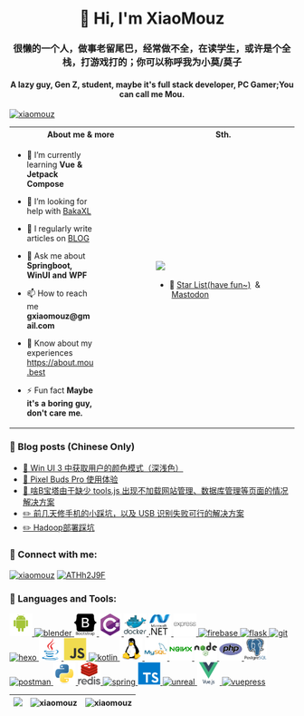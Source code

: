 <h1 align="center">👋 Hi, I'm XiaoMouz</h1>
<h3 align="center">很懒的一个人，做事老留尾巴，经常做不全，在读学生，或许是个全栈，打游戏打的；你可以称呼我为小莫/莫子</h3>
<h4 align="center">A lazy guy, Gen Z, student, maybe it's full stack developer, PC Gamer;You can call me Mou. </h4>

<p align="left"> <a href="https://twitter.com/xiaomouz" target="blank"><img src="https://img.shields.io/twitter/follow/xiaomouz?logo=twitter&style=for-the-badge" alt="xiaomouz" /></a> </p>
<table>
    <tr>
        <th>
            About me & more
        </th>
        <th>
            Sth.
            </td>
        </th>
    <tr>
        <td width="50%">
            <div style="width:60%;">
                <ul>
                    <li>
                        <p>🌱 I’m currently learning <strong>Vue &amp; Jetpack Compose</strong></p>
                    </li>
                    <li>
                        <p>🤝 I’m looking for help with <a href="https://github.com/BakaXL-Launcher/BakaXL">BakaXL</a></p>
                    </li>
                    <li>
                        <p>📝 I regularly write articles on <a href="https://mou.best/blog">BLOG</a></p>
                    </li>
                    <li>
                        <p>💬 Ask me about <strong>Springboot, WinUI and WPF</strong></p>
                    </li>
                    <li>
                        <p>📫 How to reach me <strong>gxiaomouz@gmail.com</strong></p>
                    </li>
                    <li>
                        <p>📄 Know about my experiences <a href="https://about.mou.best">https://about.mou.best</a></p>
                    </li>
                    <li>
                        <p>⚡ Fun fact <strong>Maybe it&#39;s a boring guy, don&#39;t care me.</strong></p>
                    </li>
                </ul>
            </div>
        </td>
        <td width="50%">
            <div style="width:100px"><a href="https://mou.best"><img src="https://user-images.githubusercontent.com/54032212/125687931-a207bb03-9160-42e2-b22e-713040ca8587.png" /></a></div>
          <ul>
            <li>
              <p>🌟 <a href="https://github.com/XiaoMouz?tab=stars">Star List(have fun~)</a>&nbsp; & &nbsp;<a rel="me" href="https://m.mou.best/@xiaomouz">Mastodon</a></p>
            </li>
          </ul>
        </td>
    </tr>
</table>

### 📕 Blog posts (Chinese Only)

<!-- BLOG-POST-LIST:START -->
- [🥅 Win UI 3 中获取用户的颜色模式（深浅色）](https://blog.mou.best/archives/381/)
- [📌 Pixel Buds Pro 使用体验](https://blog.mou.best/archives/360/)
- [📄 啥B宝塔由于缺少 tools.js 出现不加载网站管理、数据库管理等页面的情况解决方案](https://blog.mou.best/archives/349/)
- [✏️ 前几天修手机的小踩坑，以及 USB 识别失败可行的解决方案](https://blog.mou.best/archives/311/)
- [✏️ Hadoop部署踩坑](https://blog.mou.best/archives/301/)<!-- BLOG-POST-LIST:END -->

<h3 align="left">🔗 Connect with me:</h3>
<p align="left">
<a href="https://twitter.com/xiaomouz" target="blank"><img align="center" src="https://raw.githubusercontent.com/rahuldkjain/github-profile-readme-generator/master/src/images/icons/Social/twitter.svg" alt="xiaomouz" height="30" width="40" /></a>
<a href="https://discord.gg/ATHh2J9F" target="blank"><img align="center" src="https://raw.githubusercontent.com/rahuldkjain/github-profile-readme-generator/master/src/images/icons/Social/discord.svg" alt="ATHh2J9F" height="30" width="40" /></a>
</p>

<h3 align="left">🔷 Languages and Tools:</h3>
<p align="left"> <a href="https://developer.android.com" target="_blank" rel="noreferrer"> <img src="https://raw.githubusercontent.com/devicons/devicon/master/icons/android/android-original-wordmark.svg" alt="android" width="40" height="40"/> </a> <a href="https://www.blender.org/" target="_blank" rel="noreferrer"> <img src="https://download.blender.org/branding/community/blender_community_badge_white.svg" alt="blender" width="40" height="40"/> </a> <a href="https://getbootstrap.com" target="_blank" rel="noreferrer"> <img src="https://raw.githubusercontent.com/devicons/devicon/master/icons/bootstrap/bootstrap-plain-wordmark.svg" alt="bootstrap" width="40" height="40"/> </a> <a href="https://www.w3schools.com/cs/" target="_blank" rel="noreferrer"> <img src="https://raw.githubusercontent.com/devicons/devicon/master/icons/csharp/csharp-original.svg" alt="csharp" width="40" height="40"/> </a> <a href="https://www.docker.com/" target="_blank" rel="noreferrer"> <img src="https://raw.githubusercontent.com/devicons/devicon/master/icons/docker/docker-original-wordmark.svg" alt="docker" width="40" height="40"/> </a> <a href="https://dotnet.microsoft.com/" target="_blank" rel="noreferrer"> <img src="https://raw.githubusercontent.com/devicons/devicon/master/icons/dot-net/dot-net-original-wordmark.svg" alt="dotnet" width="40" height="40"/> </a> <a href="https://expressjs.com" target="_blank" rel="noreferrer"> <img src="https://raw.githubusercontent.com/devicons/devicon/master/icons/express/express-original-wordmark.svg" alt="express" width="40" height="40"/> </a> <a href="https://firebase.google.com/" target="_blank" rel="noreferrer"> <img src="https://www.vectorlogo.zone/logos/firebase/firebase-icon.svg" alt="firebase" width="40" height="40"/> </a> <a href="https://flask.palletsprojects.com/" target="_blank" rel="noreferrer"> <img src="https://www.vectorlogo.zone/logos/pocoo_flask/pocoo_flask-icon.svg" alt="flask" width="40" height="40"/> </a> <a href="https://git-scm.com/" target="_blank" rel="noreferrer"> <img src="https://www.vectorlogo.zone/logos/git-scm/git-scm-icon.svg" alt="git" width="40" height="40"/> </a> <a href="hexo.io/" target="_blank" rel="noreferrer"> <img src="https://www.vectorlogo.zone/logos/hexoio/hexoio-icon.svg" alt="hexo" width="40" height="40"/> </a> <a href="https://www.java.com" target="_blank" rel="noreferrer"> <img src="https://raw.githubusercontent.com/devicons/devicon/master/icons/java/java-original.svg" alt="java" width="40" height="40"/> </a> <a href="https://developer.mozilla.org/en-US/docs/Web/JavaScript" target="_blank" rel="noreferrer"> <img src="https://raw.githubusercontent.com/devicons/devicon/master/icons/javascript/javascript-original.svg" alt="javascript" width="40" height="40"/> </a> <a href="https://kotlinlang.org" target="_blank" rel="noreferrer"> <img src="https://www.vectorlogo.zone/logos/kotlinlang/kotlinlang-icon.svg" alt="kotlin" width="40" height="40"/> </a> <a href="https://www.linux.org/" target="_blank" rel="noreferrer"> <img src="https://raw.githubusercontent.com/devicons/devicon/master/icons/linux/linux-original.svg" alt="linux" width="40" height="40"/> </a> <a href="https://www.mysql.com/" target="_blank" rel="noreferrer"> <img src="https://raw.githubusercontent.com/devicons/devicon/master/icons/mysql/mysql-original-wordmark.svg" alt="mysql" width="40" height="40"/> </a> <a href="https://www.nginx.com" target="_blank" rel="noreferrer"> <img src="https://raw.githubusercontent.com/devicons/devicon/master/icons/nginx/nginx-original.svg" alt="nginx" width="40" height="40"/> </a> <a href="https://nodejs.org" target="_blank" rel="noreferrer"> <img src="https://raw.githubusercontent.com/devicons/devicon/master/icons/nodejs/nodejs-original-wordmark.svg" alt="nodejs" width="40" height="40"/> </a> <a href="https://www.php.net" target="_blank" rel="noreferrer"> <img src="https://raw.githubusercontent.com/devicons/devicon/master/icons/php/php-original.svg" alt="php" width="40" height="40"/> </a> <a href="https://www.postgresql.org" target="_blank" rel="noreferrer"> <img src="https://raw.githubusercontent.com/devicons/devicon/master/icons/postgresql/postgresql-original-wordmark.svg" alt="postgresql" width="40" height="40"/> </a> <a href="https://postman.com" target="_blank" rel="noreferrer"> <img src="https://www.vectorlogo.zone/logos/getpostman/getpostman-icon.svg" alt="postman" width="40" height="40"/> </a> <a href="https://www.python.org" target="_blank" rel="noreferrer"> <img src="https://raw.githubusercontent.com/devicons/devicon/master/icons/python/python-original.svg" alt="python" width="40" height="40"/> </a> <a href="https://redis.io" target="_blank" rel="noreferrer"> <img src="https://raw.githubusercontent.com/devicons/devicon/master/icons/redis/redis-original-wordmark.svg" alt="redis" width="40" height="40"/> </a> <a href="https://spring.io/" target="_blank" rel="noreferrer"> <img src="https://www.vectorlogo.zone/logos/springio/springio-icon.svg" alt="spring" width="40" height="40"/> </a> <a href="https://www.typescriptlang.org/" target="_blank" rel="noreferrer"> <img src="https://raw.githubusercontent.com/devicons/devicon/master/icons/typescript/typescript-original.svg" alt="typescript" width="40" height="40"/> </a> <a href="https://unrealengine.com/" target="_blank" rel="noreferrer"> <img src="https://raw.githubusercontent.com/kenangundogan/fontisto/036b7eca71aab1bef8e6a0518f7329f13ed62f6b/icons/svg/brand/unreal-engine.svg" alt="unreal" width="40" height="40"/> </a> <a href="https://vuejs.org/" target="_blank" rel="noreferrer"> <img src="https://raw.githubusercontent.com/devicons/devicon/master/icons/vuejs/vuejs-original-wordmark.svg" alt="vuejs" width="40" height="40"/> </a> <a href="https://vuepress.vuejs.org/" target="_blank" rel="noreferrer"> <img src="https://v2.vuepress.vuejs.org/images/hero.png" alt="vuepress" width="40" height="40"/> </a> </p>

| <img src="https://my-readmqe-stats.vercel.app/api?username=XiaoMouz&show_icons=true&theme=cobalt" /> | <img align="center" src="https://github-readme-stats.vercel.app/api/top-langs?username=xiaomouz&show_icons=true&locale=en&layout=compact" alt="xiaomouz" /> | <img align="center" src="https://github-readme-streak-stats.herokuapp.com/?user=xiaomouz&" alt="xiaomouz" /> |
| --- | --- | --- |



